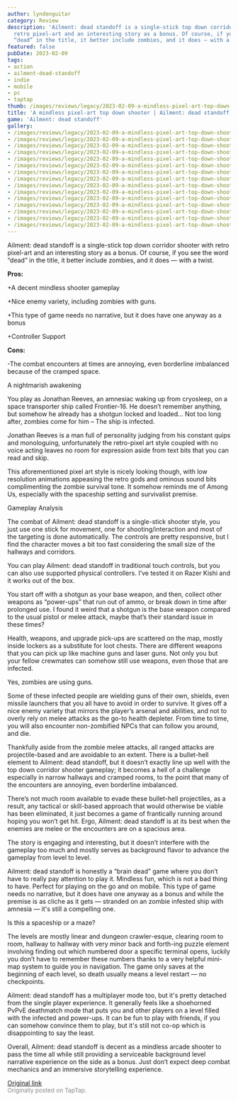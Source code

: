 ```yaml
---
author: lyndonguitar
category: Review
description: 'Ailment: dead standoff is a single-stick top down corridor shooter with
  retro pixel-art and an interesting story as a bonus. Of course, if you see the word
  “dead” in the title, it better include zombies, and it does — with a twist.'
featured: false
pubDate: 2023-02-09
tags:
- action
- ailment-dead-standoff
- indie
- mobile
- pc
- taptap
thumb: /images/reviews/legacy/2023-02-09-a-mindless-pixel-art-top-down-shooter--ailment-dead-standoff---full-review-0.avif
title: 'A mindless pixel-art top down shooter | Ailment: dead standoff - Full Review'
game: 'Ailment: dead standoff'
gallery:
- /images/reviews/legacy/2023-02-09-a-mindless-pixel-art-top-down-shooter--ailment-dead-standoff---full-review-0.avif
- /images/reviews/legacy/2023-02-09-a-mindless-pixel-art-top-down-shooter--ailment-dead-standoff---full-review-1.avif
- /images/reviews/legacy/2023-02-09-a-mindless-pixel-art-top-down-shooter--ailment-dead-standoff---full-review-2.avif
- /images/reviews/legacy/2023-02-09-a-mindless-pixel-art-top-down-shooter--ailment-dead-standoff---full-review-3.avif
- /images/reviews/legacy/2023-02-09-a-mindless-pixel-art-top-down-shooter--ailment-dead-standoff---full-review-4.avif
- /images/reviews/legacy/2023-02-09-a-mindless-pixel-art-top-down-shooter--ailment-dead-standoff---full-review-5.avif
- /images/reviews/legacy/2023-02-09-a-mindless-pixel-art-top-down-shooter--ailment-dead-standoff---full-review-6.avif
- /images/reviews/legacy/2023-02-09-a-mindless-pixel-art-top-down-shooter--ailment-dead-standoff---full-review-7.avif
- /images/reviews/legacy/2023-02-09-a-mindless-pixel-art-top-down-shooter--ailment-dead-standoff---full-review-8.avif
- /images/reviews/legacy/2023-02-09-a-mindless-pixel-art-top-down-shooter--ailment-dead-standoff---full-review-9.avif
- /images/reviews/legacy/2023-02-09-a-mindless-pixel-art-top-down-shooter--ailment-dead-standoff---full-review-10.avif
- /images/reviews/legacy/2023-02-09-a-mindless-pixel-art-top-down-shooter--ailment-dead-standoff---full-review-11.avif
- /images/reviews/legacy/2023-02-09-a-mindless-pixel-art-top-down-shooter--ailment-dead-standoff---full-review-12.avif
- /images/reviews/legacy/2023-02-09-a-mindless-pixel-art-top-down-shooter--ailment-dead-standoff---full-review-13.avif
- /images/reviews/legacy/2023-02-09-a-mindless-pixel-art-top-down-shooter--ailment-dead-standoff---full-review-14.avif
---
```

Ailment: dead standoff is a single-stick top down corridor shooter with retro pixel-art and an interesting story as a bonus. Of course, if you see the word “dead” in the title, it better include zombies, and it does — with a twist.


**Pros:**


+A decent mindless shooter gameplay

+Nice enemy variety, including zombies with guns.

+This type of game needs no narrative, but it does have one anyway as a bonus

+Controller Support


**Cons:**


-The combat encounters at times are annoying, even borderline imbalanced because of the cramped space.

A nightmarish awakening

You play as Jonathan Reeves, an amnesiac waking up from cryosleep, on a space transporter ship called Frontier-16. He doesn’t remember anything, but somehow he already has a shotgun locked and loaded… Not too long after, zombies come for him – The ship is infected.

Jonathan Reeves is a man full of personality judging from his constant quips and monologuing, unfortunately the retro-pixel art style coupled with no voice acting leaves no room for expression aside from text bits that you can read and skip.

This aforementioned pixel art style is nicely looking though, with low resolution animations appeasing the retro gods and ominous sound bits complimenting the zombie survival tone. It somehow reminds me of Among Us, especially with the spaceship setting and survivalist premise.

Gameplay Analysis

The combat of Ailment: dead standoff is a single-stick shooter style, you just use one stick for movement, one for shooting/interaction and most of the targeting is done automatically. The controls are pretty responsive, but I find the character moves a bit too fast considering the small size of the hallways and corridors.

You can play Ailment: dead standoff in traditional touch controls, but you can also use supported physical controllers. I’ve tested it on Razer Kishi and it works out of the box.

You start off with a shotgun as your base weapon, and then, collect other weapons as “power-ups” that run out of ammo, or break down in time after prolonged use. I found it weird that a shotgun is the base weapon compared to the usual pistol or melee attack, maybe that’s their standard issue in these times?

Health, weapons, and upgrade pick-ups are scattered on the map, mostly inside lockers as a substitute for loot chests. There are different weapons that you can pick up like machine guns and laser guns. Not only you but your fellow crewmates can somehow still use weapons, even those that are infected.

Yes, zombies are using guns.

Some of these infected people are wielding guns of their own, shields, even missile launchers that you all have to avoid in order to survive. It gives off a nice enemy variety that mirrors the player’s arsenal and abilities, and not to overly rely on melee attacks as the go-to health depleter. From time to time, you will also encounter non-zombified NPCs that can follow you around, and die.

Thankfully aside from the zombie melee attacks, all ranged attacks are projectile-based and are avoidable to an extent. There is a bullet-hell element to Ailment: dead standoff, but it doesn’t exactly line up well with the top down corridor shooter gameplay; it becomes a hell of a challenge especially in narrow hallways and cramped rooms, to the point that many of the encounters are annoying, even borderline imbalanced.

There’s not much room available to evade these bullet-hell projectiles, as a result, any tactical or skill-based approach that would otherwise be viable has been eliminated, it just becomes a game of frantically running around hoping you won’t get hit. Ergo, Ailment: dead standoff is at its best when the enemies are melee or the encounters are on a spacious area.

The story is engaging and interesting, but it doesn’t interfere with the gameplay too much and mostly serves as background flavor to advance the gameplay from level to level.

Ailment: dead standoff is honestly a “brain dead” game where you don’t have to really pay attention to play it. Mindless fun, which is not a bad thing to have. Perfect for playing on the go and on mobile. This type of game needs no narrative, but it does have one anyway as a bonus and while the premise is as cliche as it gets — stranded on an zombie infested ship with amnesia — it's still a compelling one.

Is this a spaceship or a maze?

The levels are mostly linear and dungeon crawler-esque, clearing room to room, hallway to hallway with very minor back and forth-ing puzzle element involving finding out which numbered door a specific terminal opens, luckily you don’t have to remember these numbers thanks to a very helpful mini-map system to guide you in navigation. The game only saves at the beginning of each level, so death usually means a level restart — no checkpoints.

Ailment: dead standoff has a multiplayer mode too, but it's pretty detached from the single player experience. It generally feels like a shoehorned PvPvE deathmatch mode that puts you and other players on a level filled with the infected and power-ups. It can be fun to play with friends, if you can somehow convince them to play, but it's still not co-op which is disappointing to say the least.

Overall, Ailment: dead standoff is decent as a mindless arcade shooter to pass the time all while still providing a serviceable background level narrative experience on the side as a bonus. Just don’t expect deep combat mechanics and an immersive storytelling experience.

[Original link](https://www.taptap.io/post/4480060)<br><span style="font-size: 0.95em; color: #888;">Originally posted on TapTap.</span>
